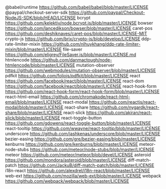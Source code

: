 @babel/runtime				https://github.com/babel/babel/blob/master/LICENSE
@paypal/checkout-server-sdk	https://github.com/paypal/Checkout-NodeJS-SDK/blob/HEAD/LICENSE
bcrypt						https://github.com/kelektiv/node.bcrypt.js/blob/master/LICENSE
bowser						https://github.com/lancedikson/bowser/blob/master/LICENSE
caret-pos					https://github.com/deshiknaves/caret-pos/blob/master/LICENSE-MIT
crypto-js					https://github.com/brix/crypto-js/blob/develop/LICENSE
ddp-rate-limiter-mixin		https://github.com/nlhuykhang/ddp-rate-limiter-mixin/blob/master/LICENSE
file-saver					https://github.com/eligrey/FileSaver.js/blob/master/LICENSE.md
htmlencode					https://github.com/danmactough/node-htmlencode/blob/master/LICENSE
mutation-observer			https://github.com/webmodules/mutation-observer/blob/master/LICENSE
pdfkit						https://github.com/foliojs/pdfkit/blob/master/LICENSE
react						https://github.com/facebook/react/blob/master/LICENSE
react-dom					https://github.com/facebook/react/blob/master/LICENSE
react-hook-form				https://github.com/react-hook-form/react-hook-form/blob/master/LICENSE
react-html-email			https://github.com/chromakode/react-html-email/blob/master/LICENSE
react-modal					https://github.com/reactjs/react-modal/blob/master/LICENSE
react-share					https://github.com/nygardk/react-share/blob/master/LICENSE
react-slick					https://github.com/akiran/react-slick/blob/master/LICENSE
react-toggle-button			https://github.com/gdowens/react-toggle-button/blob/master/LICENSE
react-tooltip				https://github.com/wwayne/react-tooltip/blob/master/LICENSE
underscore					https://github.com/jashkenas/underscore/blob/master/LICENSE
bezier-easing				https://github.com/gre/bezier-easing/blob/master/LICENSE
kenburns					https://github.com/gre/kenburns/blob/master/LICENSE
meteor-node-stubs			https://github.com/meteor/node-stubs/blob/master/LICENSE
meteor						https://github.com/meteor/meteor/blob/devel/LICENSE
asteroid					https://github.com/mondora/asteroid/blob/master/LICENSE
diff-match-patch			https://github.com/JackuB/diff-match-patch/blob/master/LICENSE
i18n-react					https://github.com/alexdrel/i18n-react/blob/master/LICENSE
web-ext						https://github.com/mozilla/web-ext/blob/master/LICENSE
webpack						https://github.com/webpack/webpack/blob/master/LICENSE
